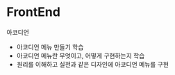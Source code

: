 ﻿# FrontEnd

아코디언
- 아코디언 메뉴 만들기 학습
- 아코디언 메뉴란 무엇이고, 어떻게 구현하는지 학습
- 원리를 이해하고 실전과 같은 디자인에 아코디언 메뉴를 구현

